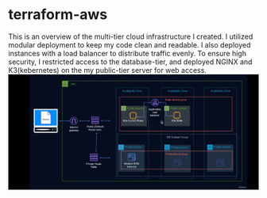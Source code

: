 # terraform-aws
This is an overview of the multi-tier cloud infrastructure I created. I utilized modular deployment to keep my code clean and readable. I also deployed instances with a load balancer to distribute traffic evenly. To ensure high security, I restricted access to the database-tier, and deployed NGINX and K3(kebernetes) on the my public-tier server for web access.
![This is an image](https://github.com/Calebio/terraform-aws/blob/master/Screenshot_20221205-205353_Udemy.jpg)
